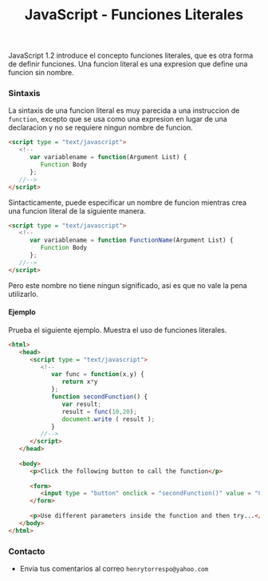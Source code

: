 ﻿---
title: JavaScript - Funciones Literales
description: una funcion literal es una expresion que produce una funcion que no se ha definido en otro lugar
categories: Blog
comments: true
---

JavaScript 1.2 introduce el concepto funciones literales, que es otra forma de definir funciones. Una funcion literal es una expresion que define una funcion sin nombre.

### Sintaxis

La sintaxis de una funcion literal es muy parecida a una instruccion de `function`, excepto que se usa como una expresion en lugar de una declaracion y no se requiere ningun nombre de funcion.

```html
<script type = "text/javascript">
   <!--
      var variablename = function(Argument List) {
         Function Body 
      };
   //-->
</script>
```

Sintacticamente, puede especificar un nombre de funcion mientras crea una funcion literal de la siguiente manera.

```html
<script type = "text/javascript">
   <!--
      var variablename = function FunctionName(Argument List) {
         Function Body
      };
   //-->
</script>
```

Pero este nombre no tiene ningun significado, asi es que no vale la pena utilizarlo.

#### Ejemplo

Prueba el siguiente ejemplo. Muestra el uso de funciones literales.

```html
<html>
   <head>
      <script type = "text/javascript">
         <!--
            var func = function(x,y) { 
               return x*y 
            };
            function secondFunction() {
               var result;
               result = func(10,20);
               document.write ( result );
            }
         //-->
      </script>
   </head>
   
   <body>
      <p>Click the following button to call the function</p>
      
      <form>
         <input type = "button" onclick = "secondFunction()" value = "Call Function">
      </form>
      
      <p>Use different parameters inside the function and then try...</p>
   </body>
</html>
```

### Contacto

- Envia tus comentarios al correo `henrytorrespo@yahoo.com`

